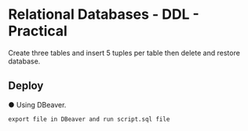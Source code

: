 # Relational Databases - DDL - Practical

Create three tables and insert 5 tuples per table then delete and restore database.

## Deploy

● Using DBeaver.
```
export file in DBeaver and run script.sql file
```
